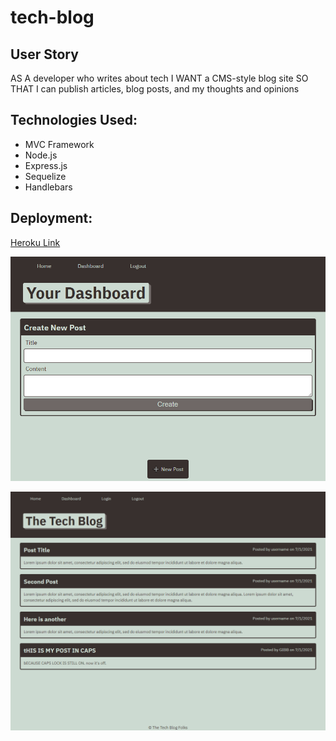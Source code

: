 # tech-blog

## User Story
AS A developer who writes about tech
I WANT a CMS-style blog site
SO THAT I can publish articles, blog posts, and my thoughts and opinions

## Technologies Used:
* MVC Framework
* Node.js
* Express.js
* Sequelize
* Handlebars

## Deployment:

[Heroku Link](https://msu-tech-blog.herokuapp.com/)

![App Login Screenshot](screenshot-tech-blog.png)

![App Dash Screenshot](screenshot-dash.png)
